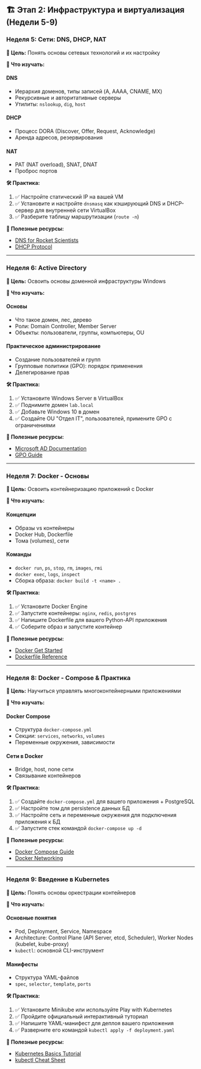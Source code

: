 ## 🏗️ Этап 2: Инфраструктура и виртуализация (Недели 5-9)

### Неделя 5: Сети: DNS, DHCP, NAT

**🎯 Цель:** Понять основы сетевых технологий и их настройку

**📖 Что изучать:**

#### DNS
- Иерархия доменов, типы записей (A, AAAA, CNAME, MX)
- Рекурсивные и авторитативные серверы
- Утилиты: `nslookup`, `dig`, `host`

#### DHCP
- Процесс DORA (Discover, Offer, Request, Acknowledge)
- Аренда адресов, резервирования

#### NAT
- PAT (NAT overload), SNAT, DNAT
- Проброс портов

**🛠️ Практика:**
1. ✅ Настройте статический IP на вашей VM
2. ✅ Установите и настройте `dnsmasq` как кэширующий DNS и DHCP-сервер для внутренней сети VirtualBox
3. ✅ Разберите таблицу маршрутизации (`route -n`)

**🔗 Полезные ресурсы:**
- [DNS for Rocket Scientists](http://www.zytrax.com/books/dns/)
- [DHCP Protocol](https://tools.ietf.org/html/rfc2131)

---

### Неделя 6: Active Directory

**🎯 Цель:** Освоить основы доменной инфраструктуры Windows

**📖 Что изучать:**

#### Основы
- Что такое домен, лес, дерево
- Роли: Domain Controller, Member Server
- Объекты: пользователи, группы, компьютеры, OU

#### Практическое администрирование
- Создание пользователей и групп
- Групповые политики (GPO): порядок применения
- Делегирование прав

**🛠️ Практика:**
1. ✅ Установите Windows Server в VirtualBox
2. ✅ Поднимите домен `lab.local`
3. ✅ Добавьте Windows 10 в домен
4. ✅ Создайте OU "Отдел IT", пользователей, примените GPO с ограничениями

**🔗 Полезные ресурсы:**
- [Microsoft AD Documentation](https://docs.microsoft.com/en-us/windows-server/identity/ad-ds/get-started/virtual-dc/active-directory-domain-services-overview)
- [GPO Guide](https://adsecurity.org/?p=2716)

---

### Неделя 7: Docker - Основы

**🎯 Цель:** Освоить контейнеризацию приложений с Docker

**📖 Что изучать:**

#### Концепции
- Образы vs контейнеры
- Docker Hub, Dockerfile
- Тома (volumes), сети

#### Команды
- `docker run`, `ps`, `stop`, `rm`, `images`, `rmi`
- `docker exec`, `logs`, `inspect`
- Сборка образа: `docker build -t <name> .`

**🛠️ Практика:**
1. ✅ Установите Docker Engine
2. ✅ Запустите контейнеры: `nginx`, `redis`, `postgres`
3. ✅ Напишите Dockerfile для вашего Python-API приложения
4. ✅ Соберите образ и запустите контейнер

**🔗 Полезные ресурсы:**
- [Docker Get Started](https://docs.docker.com/get-started/)
- [Dockerfile Reference](https://docs.docker.com/engine/reference/builder/)

---

### Неделя 8: Docker - Compose & Практика

**🎯 Цель:** Научиться управлять многоконтейнерными приложениями

**📖 Что изучать:**

#### Docker Compose
- Структура `docker-compose.yml`
- Секции: `services`, `networks`, `volumes`
- Переменные окружения, зависимости

#### Сети в Docker
- Bridge, host, none сети
- Связывание контейнеров

**🛠️ Практика:**
1. ✅ Создайте `docker-compose.yml` для вашего приложения + PostgreSQL
2. ✅ Настройте том для persistence данных БД
3. ✅ Настройте сеть и переменные окружения для подключения приложения к БД
4. ✅ Запустите стек командой `docker-compose up -d`

**🔗 Полезные ресурсы:**
- [Docker Compose Guide](https://docs.docker.com/compose/gettingstarted/)
- [Docker Networking](https://docs.docker.com/network/)

---

### Неделя 9: Введение в Kubernetes

**🎯 Цель:** Понять основы оркестрации контейнеров

**📖 Что изучать:**

#### Основные понятия
- Pod, Deployment, Service, Namespace
- Architecture: Control Plane (API Server, etcd, Scheduler), Worker Nodes (kubelet, kube-proxy)
- `kubectl`: основной CLI-инструмент

#### Манифесты
- Структура YAML-файлов
- `spec`, `selector`, `template`, `ports`

**🛠️ Практика:**
1. ✅ Установите Minikube или используйте Play with Kubernetes
2. ✅ Пройдите официальный интерактивный туториал
3. ✅ Напишите YAML-манифест для деплоя вашего приложения
4. ✅ Разверните его командой `kubectl apply -f deployment.yaml`

**🔗 Полезные ресурсы:**
- [Kubernetes Basics Tutorial](https://kubernetes.io/ru/docs/tutorials/kubernetes-basics/)
- [kubectl Cheat Sheet](https://kubernetes.io/ru/docs/reference/kubectl/cheatsheet/)
